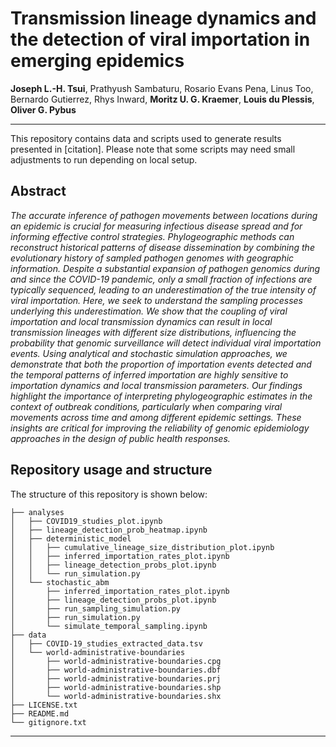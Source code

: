 # Transmission lineage dynamics and the detection of viral importation in emerging epidemics

**Joseph L.-H. Tsui**, Prathyush Sambaturu, Rosario Evans Pena, Linus Too, Bernardo Gutierrez, Rhys Inward, **Moritz U. G. Kraemer**, **Louis du Plessis**, **Oliver G. Pybus**

---

This repository contains data and scripts used to generate results
presented in [citation]. Please note that some scripts may need small adjustments to run depending on local setup.

## Abstract

_The accurate inference of pathogen movements between locations during an epidemic is crucial for measuring infectious disease spread and for informing effective control strategies. Phylogeographic methods can reconstruct historical patterns of disease dissemination by combining the evolutionary history of sampled pathogen genomes with geographic information. Despite a substantial expansion of pathogen genomics during and since the COVID-19 pandemic, only a small fraction of infections are typically sequenced, leading to an underestimation of the true intensity of viral importation. Here, we seek to understand the sampling processes underlying this underestimation. We show that the coupling of viral importation and local transmission dynamics can result in local transmission lineages with different size distributions, influencing the probability that genomic surveillance will detect individual viral importation events. Using analytical and stochastic simulation approaches, we demonstrate that both the proportion of importation events detected and the temporal patterns of inferred importation are highly sensitive to importation dynamics and local transmission parameters. Our findings highlight the importance of interpreting phylogeographic estimates in the context of outbreak conditions, particularly when comparing viral movements across time and among different epidemic settings. These insights are critical for improving the reliability of genomic epidemiology approaches in the design of public health responses._

## Repository usage and structure

The structure of this repository is shown below:

```
├── analyses
│   ├── COVID19_studies_plot.ipynb
│   ├── lineage_detection_prob_heatmap.ipynb
│   ├── deterministic_model
│   │   ├── cumulative_lineage_size_distribution_plot.ipynb
│   │   ├── inferred_importation_rates_plot.ipynb
│   │   ├── lineage_detection_probs_plot.ipynb
│   │   └── run_simulation.py
│   └── stochastic_abm
│       ├── inferred_importation_rates_plot.ipynb
│       ├── lineage_detection_probs_plot.ipynb
│       ├── run_sampling_simulation.py
│       ├── run_simulation.py
│       └── simulate_temporal_sampling.ipynb
├── data
│   ├── COVID-19_studies_extracted_data.tsv
│   └── world-administrative-boundaries
│       ├── world-administrative-boundaries.cpg
│       ├── world-administrative-boundaries.dbf
│       ├── world-administrative-boundaries.prj
│       ├── world-administrative-boundaries.shp
│       └── world-administrative-boundaries.shx
├── LICENSE.txt
├── README.md
└── gitignore.txt
```

---